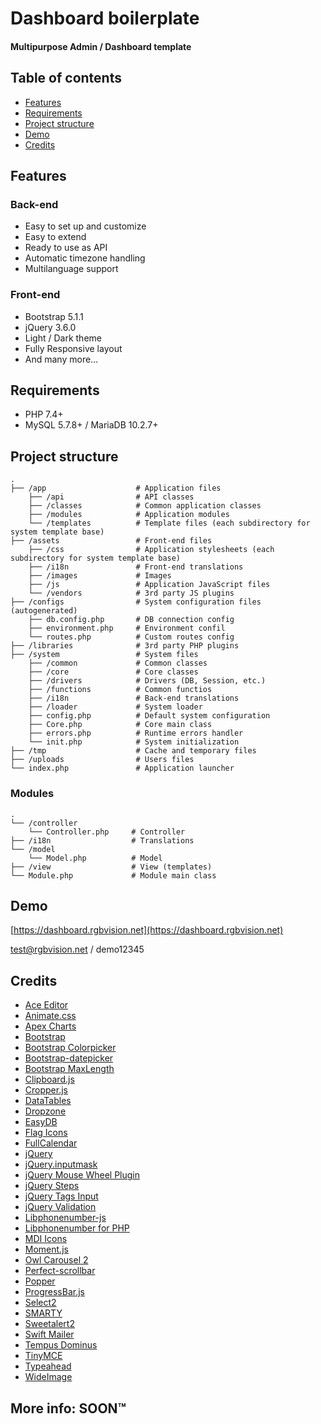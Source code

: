 # Dashboard boilerplate

#### Multipurpose Admin / Dashboard template 

## Table of contents

- [Features](#features)
- [Requirements](#requirements)
- [Project structure](#project-structure)
- [Demo](#demo)
- [Credits](#credits)

## Features

### Back-end
- Easy to set up and customize
- Easy to extend
- Ready to use as API
- Automatic timezone handling
- Multilanguage support

### Front-end
- Bootstrap 5.1.1
- jQuery 3.6.0
- Light / Dark theme
- Fully Responsive layout
- And many more…

## Requirements

- PHP 7.4+
- MySQL 5.7.8+ / MariaDB 10.2.7+

## Project structure

    .
    ├── /app                    # Application files
        ├── /api                # API classes
        ├── /classes            # Common application classes
        ├── /modules            # Application modules
        └── /templates          # Template files (each subdirectory for system template base)
    ├── /assets                 # Front-end files
        ├── /css                # Application stylesheets (each subdirectory for system template base)
        ├── /i18n               # Front-end translations
        ├── /images             # Images
        ├── /js                 # Application JavaScript files
        └── /vendors            # 3rd party JS plugins
    ├── /configs                # System configuration files (autogenerated)
        ├── db.config.php       # DB connection config
        ├── environment.php     # Environment confil
        └── routes.php          # Custom routes config
    ├── /libraries              # 3rd party PHP plugins
    ├── /system                 # System files
        ├── /common             # Common classes
        ├── /core               # Core classes
        ├── /drivers            # Drivers (DB, Session, etc.)
        ├── /functions          # Common functios
        ├── /i18n               # Back-end translations
        ├── /loader             # System loader
        ├── config.php          # Default system configuration 
        ├── Core.php            # Core main class 
        ├── errors.php          # Runtime errors handler
        └── init.php            # System initialization 
    ├── /tmp                    # Cache and temporary files
    ├── /uploads                # Users files
    └── index.php               # Application launcher

### Modules

    .
    └── /controller
        └── Controller.php     # Controller
    ├── /i18n                  # Translations
    └── /model
        └── Model.php          # Model
    ├── /view                  # View (templates)
    └── Module.php             # Module main class

## Demo

[https://dashboard.rgbvision.net](https://dashboard.rgbvision.net)

test@rgbvision.net / demo12345

## Credits

- [Ace Editor](https://ace.c9.io/)
- [Animate.css](https://daneden.github.io/animate.css/)
- [Apex Charts](https://apexcharts.com/)
- [Bootstrap](https://getbootstrap.com/)
- [Bootstrap Colorpicker](https://itsjavi.com/bootstrap-colorpicker/)
- [Bootstrap-datepicker](https://bootstrap-datepicker.readthedocs.io/)
- [Bootstrap MaxLength](http://mimo84.github.io/bootstrap-maxlength/)
- [Clipboard.js](https://clipboardjs.com/)
- [Cropper.js](https://github.com/fengyuanchen/cropperjs)
- [DataTables](https://datatables.net/)
- [Dropzone](https://www.dropzonejs.com/)
- [EasyDB](https://github.com/paragonie/easydb)
- [Flag Icons](https://flagicons.lipis.dev/)
- [FullCalendar](https://fullcalendar.io/)
- [jQuery](https://jquery.com/)
- [jQuery.inputmask](https://robinherbots.github.io/Inputmask/)
- [jQuery Mouse Wheel Plugin](https://github.com/jquery/jquery-mousewheel)
- [jQuery Steps](http://www.jquery-steps.com/GettingStarted)
- [jQuery Tags Input](https://github.com/xoxco/jQuery-Tags-Input)
- [jQuery Validation](https://jqueryvalidation.org/)
- [Libphonenumber-js](https://catamphetamine.github.io/libphonenumber-js/)
- [Libphonenumber for PHP](https://github.com/giggsey/libphonenumber-for-php)
- [MDI Icons](https://materialdesignicons.com/)
- [Moment.js](https://momentjs.com/)
- [Owl Carousel 2](https://owlcarousel2.github.io/OwlCarousel2/)
- [Perfect-scrollbar](https://github.com/mdbootstrap/perfect-scrollbar)
- [Popper](https://popper.js.org/)
- [ProgressBar.js](https://kimmobrunfeldt.github.io/progressbar.js/)
- [Select2](https://select2.org/)
- [SMARTY](https://www.smarty.net/)
- [Sweetalert2](https://sweetalert2.github.io/)
- [Swift Mailer](https://github.com/swiftmailer/swiftmailer)
- [Tempus Dominus](https://getdatepicker.com/5-4/)
- [TinyMCE](https://www.tiny.cloud/)
- [Typeahead](http://twitter.github.io/typeahead.js/)
- [WideImage](https://github.com/smottt/WideImage)

## More info: SOON™
